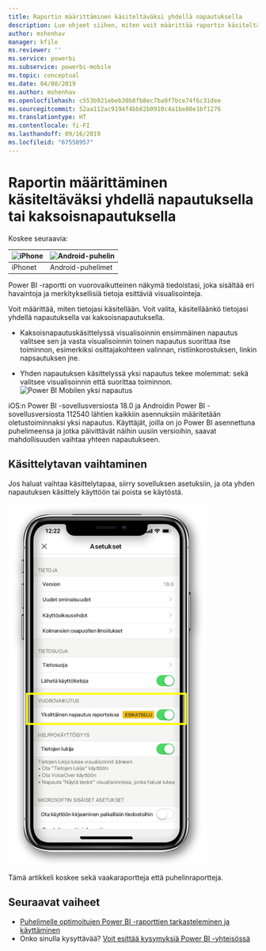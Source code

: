 ```yaml
---
title: Raportin määrittäminen käsiteltäväksi yhdellä napautuksella
description: Lue ohjeet siihen, miten voit määrittää raportin käsiteltäväksi yhdellä napautuksella tai kaksoisnapautuksella.
author: mshenhav
manager: kfile
ms.reviewer: ''
ms.service: powerbi
ms.subservice: powerbi-mobile
ms.topic: conceptual
ms.date: 04/08/2019
ms.author: mshenhav
ms.openlocfilehash: c553b921ebeb30b8fb8ec7ba9f7bce74f6c31dee
ms.sourcegitcommit: 52aa112ac9194f4bb62b0910c4a1be80e1bf1276
ms.translationtype: HT
ms.contentlocale: fi-FI
ms.lasthandoff: 09/16/2019
ms.locfileid: "67558957"
---
```

# <a name="configure-report-interaction-to-single-tap-or-double-tap"></a>Raportin määrittäminen käsiteltäväksi yhdellä napautuksella tai kaksoisnapautuksella
Koskee seuraavia:

| ![iPhone](././media/mobile-reports-in-the-mobile-apps/ios-logo-40-px.png) | ![Android-puhelin](././media/mobile-reports-in-the-mobile-apps/android-logo-40-px.png) | 
|:--- |:--- |
| iPhonet |Android-puhelimet |

Power BI -raportti on vuorovaikutteinen näkymä tiedoistasi, joka sisältää eri havaintoja ja merkityksellisiä tietoja esittäviä visualisointeja.

Voit määrittää, miten tietojasi käsitellään. Voit valita, käsitelläänkö tietojasi yhdellä napautuksella vai kaksoisnapautuksella.

* Kaksoisnapautuskäsittelyssä visualisoinnin ensimmäinen napautus valitsee sen ja vasta visualisoinnin toinen napautus suorittaa itse toiminnon, esimerkiksi osittajakohteen valinnan, ristiinkorostuksen, linkin napsautuksen jne.

* Yhden napautuksen käsittelyssä yksi napautus tekee molemmat: sekä valitsee visualisoinnin että suorittaa toiminnon.
![Power BI Mobilen yksi napautus](./media/mobile-app-single-tap/single-tap-2.gif)


iOS:n Power BI -sovellusversiosta 18.0 ja Androidin Power BI -sovellusversiosta 112540 lähtien kaikkiin asennuksiin määritetään oletustoiminnaksi yksi napautus.
Käyttäjät, joilla on jo Power BI asennettuna puhelimeensa ja jotka päivittävät näihin uusiin versioihin, saavat mahdollisuuden vaihtaa yhteen napautukseen.

## <a name="change-interaction-behavior"></a>Käsittelytavan vaihtaminen

Jos haluat vaihtaa käsittelytapaa, siirry sovelluksen asetuksiin, ja ota yhden napautuksen käsittely käyttöön tai poista se käytöstä.

![Power BI -mobiilisovelluksen raportin käsittelytavan vaihtaminen](./media/mobile-app-single-tap/configure-single-tap.png)

Tämä artikkeli koskee sekä vaakaraportteja että puhelinraportteja.

## <a name="next-steps"></a>Seuraavat vaiheet
* [Puhelimelle optimoitujen Power BI -raporttien tarkasteleminen ja käyttäminen](mobile-apps-view-phone-report.md)
* Onko sinulla kysyttävää? [Voit esittää kysymyksiä Power BI -yhteisössä](http://community.powerbi.com/)

